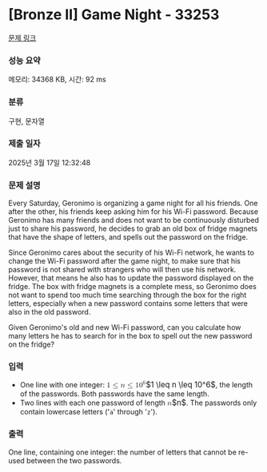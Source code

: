 # [Bronze II] Game Night - 33253 

[문제 링크](https://www.acmicpc.net/problem/33253) 

### 성능 요약

메모리: 34368 KB, 시간: 92 ms

### 분류

구현, 문자열

### 제출 일자

2025년 3월 17일 12:32:48

### 문제 설명

<p>Every Saturday, Geronimo is organizing a game night for all his friends. One after the other, his friends keep asking him for his Wi-Fi password. Because Geronimo has many friends and does not want to be continuously disturbed just to share his password, he decides to grab an old box of fridge magnets that have the shape of letters, and spells out the password on the fridge.</p>

<p>Since Geronimo cares about the security of his Wi-Fi network, he wants to change the Wi-Fi password after the game night, to make sure that his password is not shared with strangers who will then use his network. However, that means he also has to update the password displayed on the fridge. The box with fridge magnets is a complete mess, so Geronimo does not want to spend too much time searching through the box for the right letters, especially when a new password contains some letters that were also in the old password.</p>

<p>Given Geronimo's old and new Wi-Fi password, can you calculate how many letters he has to search for in the box to spell out the new password on the fridge?</p>

### 입력 

 <ul>
	<li>One line with one integer: <mjx-container class="MathJax" jax="CHTML" style="font-size: 109%; position: relative;"><mjx-math class="MJX-TEX" aria-hidden="true"><mjx-mn class="mjx-n"><mjx-c class="mjx-c31"></mjx-c></mjx-mn><mjx-mo class="mjx-n" space="4"><mjx-c class="mjx-c2264"></mjx-c></mjx-mo><mjx-mi class="mjx-i" space="4"><mjx-c class="mjx-c1D45B TEX-I"></mjx-c></mjx-mi><mjx-mo class="mjx-n" space="4"><mjx-c class="mjx-c2264"></mjx-c></mjx-mo><mjx-msup space="4"><mjx-mn class="mjx-n"><mjx-c class="mjx-c31"></mjx-c><mjx-c class="mjx-c30"></mjx-c></mjx-mn><mjx-script style="vertical-align: 0.393em;"><mjx-mn class="mjx-n" size="s"><mjx-c class="mjx-c36"></mjx-c></mjx-mn></mjx-script></mjx-msup></mjx-math><mjx-assistive-mml unselectable="on" display="inline"><math xmlns="http://www.w3.org/1998/Math/MathML"><mn>1</mn><mo>≤</mo><mi>n</mi><mo>≤</mo><msup><mn>10</mn><mn>6</mn></msup></math></mjx-assistive-mml><span aria-hidden="true" class="no-mathjax mjx-copytext">$1 \leq n \leq 10^6$</span></mjx-container>, the length of the passwords. Both passwords have the same length.</li>
	<li>Two lines with each one password of length <mjx-container class="MathJax" jax="CHTML" style="font-size: 109%; position: relative;"><mjx-math class="MJX-TEX" aria-hidden="true"><mjx-mi class="mjx-i"><mjx-c class="mjx-c1D45B TEX-I"></mjx-c></mjx-mi></mjx-math><mjx-assistive-mml unselectable="on" display="inline"><math xmlns="http://www.w3.org/1998/Math/MathML"><mi>n</mi></math></mjx-assistive-mml><span aria-hidden="true" class="no-mathjax mjx-copytext">$n$</span></mjx-container>. The passwords only contain lowercase letters ('<code>a</code>' through '<code>z</code>').</li>
</ul>

### 출력 

 <p>One line, containing one integer: the number of letters that cannot be re-used between the two passwords.</p>

